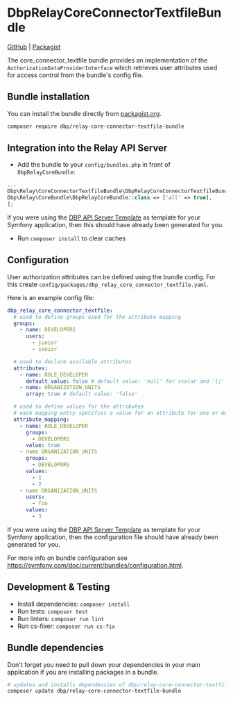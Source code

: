 # DbpRelayCoreConnectorTextfileBundle

[GitHub](https://github.com/digital-blueprint/relay-core-connector-textfile-bundle) |
[Packagist](https://packagist.org/packages/dbp/relay-core-connector-textfile-bundle)

The core_connector_textfile bundle provides an implementation of the `AuthorizationDataProviderInterface` 
which retrieves user attributes used for access control from the bundle's config file.

## Bundle installation

You can install the bundle directly from [packagist.org](https://packagist.org/packages/dbp/relay-core-connector-textfile-bundle).

```bash
composer require dbp/relay-core-connector-textfile-bundle
```

## Integration into the Relay API Server

* Add the bundle to your `config/bundles.php` in front of `DbpRelayCoreBundle`:

```php
...
Dbp\Relay\CoreConnectorTextfileBundle\DbpRelayCoreConnectorTextfileBundle::class => ['all' => true],
Dbp\Relay\CoreBundle\DbpRelayCoreBundle::class => ['all' => true],
];
```

If you were using the [DBP API Server Template](https://github.com/digital-blueprint/relay-server-template)
as template for your Symfony application, then this should have already been generated for you.

* Run `composer install` to clear caches

## Configuration

User authorization attributes can be defined using the bundle config. For this create `config/packages/dbp_relay_core_connector_textfile.yaml`. 

Here is an example config file:

```yaml
dbp_relay_core_connector_textfile:
  # used to define groups used for the attribute mapping
  groups: 
    - name: DEVELOPERS
      users:
        - junior
        - senior

  # used to declare available attributes
  attributes: 
    - name: ROLE_DEVELOPER
      default_value: false # default value: 'null' for scalar and '[]' for array attributes
    - name: ORGANIZATION_UNITS 
      array: true # default value: 'false'

  # used to define values for the attributes
  # each mapping entry specifies a value for an attribute for one or many users and/or groups
  attribute_mapping: 
    - name: ROLE_DEVELOPER
      groups:
        - DEVELOPERS
      value: true
    - name ORGANIZATION_UNITS
      groups:
        - DEVELOPERS
      values:
        - 1
        - 2
    - name ORGANIZATION_UNITS
      users:
        - foo
      values:
        - 3

```

If you were using the [DBP API Server Template](https://gitlab.tugraz.at/dbp/relay/dbp-relay-server-template)
as template for your Symfony application, then the configuration file should have already been generated for you.

For more info on bundle configuration see <https://symfony.com/doc/current/bundles/configuration.html>.

## Development & Testing

* Install dependencies: `composer install`
* Run tests: `composer test`
* Run linters: `composer run lint`
* Run cs-fixer: `composer run cs-fix`

## Bundle dependencies

Don't forget you need to pull down your dependencies in your main application if you are installing packages in a bundle.

```bash
# updates and installs dependencies of dbp/relay-core-connector-textfile-bundle
composer update dbp/relay-core-connector-textfile-bundle
```
